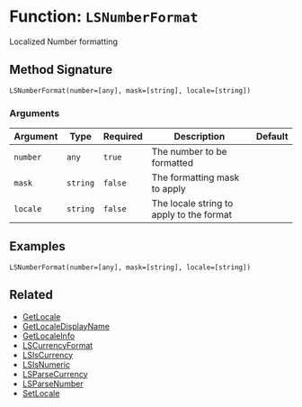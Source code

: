 [comment]: # (Note: This documentation is generated dynamically in the build process.  To modify the contents, change the javadoc on the _invoke method of the BIF class)

# Function: `LSNumberFormat`

Localized Number formatting

## Method Signature
```
LSNumberFormat(number=[any], mask=[string], locale=[string])
```
### Arguments

| Argument | Type | Required | Description | Default |
|----------|------|----------|-------------|---------|
| `number` | `any` | `true` | The number to be formatted |  |
| `mask` | `string` | `false` | The formatting mask to apply |  |
| `locale` | `string` | `false` | The locale string to apply to the format |  |

## Examples

```
LSNumberFormat(number=[any], mask=[string], locale=[string])
```

## Related
  * [GetLocale](GetLocale.md)
  * [GetLocaleDisplayName](GetLocaleDisplayName.md)
  * [GetLocaleInfo](GetLocaleInfo.md)
  * [LSCurrencyFormat](LSCurrencyFormat.md)
  * [LSIsCurrency](LSIsCurrency.md)
  * [LSIsNumeric](LSIsNumeric.md)
  * [LSParseCurrency](LSParseCurrency.md)
  * [LSParseNumber](LSParseNumber.md)
  * [SetLocale](SetLocale.md)
